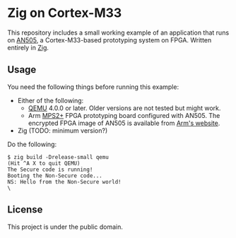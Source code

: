 Zig on Cortex-M33
=================

This repository includes a small working example of an application that runs on [AN505], a Cortex-M33-based prototyping system on FPGA. Written entirely in [Zig].

[Zig]: https://ziglang.org
[AN505]: http://infocenter.arm.com/help/index.jsp?topic=/com.arm.doc.dai0505b/index.html

## Usage

You need the following things before running this example:

- Either of the following:
    - [QEMU] 4.0.0 or later. Older versions are not tested but might work.
    - Arm [MPS2+] FPGA prototyping board configured with AN505. The encrypted FPGA image of AN505 is available from [Arm's website].
- Zig (TODO: minimum version?)

[QEMU]: https://www.qemu.org
[MPS2+]: https://www.arm.com/products/development-tools/development-boards/mps2-plus
[Arm's website]: https://developer.arm.com/tools-and-software/development-boards/fpga-prototyping-boards/download-fpga-images?_ga=2.138343728.123477322.1561466661-1332644519.1559889185

Do the following:

```shell
$ zig build -Drelease-small qemu
(Hit ^A X to quit QEMU)
The Secure code is running!
Booting the Non-Secure code...
NS: Hello from the Non-Secure world!
\
```

## License

This project is under the public domain.
